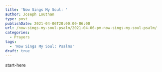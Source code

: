 ```yaml
---
title: 'Now Sings My Soul: '
author: Joseph Louthan
type: post
publishDate: 2021-04-06T20:00:00-06:00
url: /now-sings-my-soul-psalm/2021-04-06-pm-now-sings-my-soul-psalm/
categories:
  - Prayers
tags:
  - 'Now Sings My Soul: Psalms'
draft: true
---
```

<div style="font-variant: small-caps;">

</div>
    start-here
